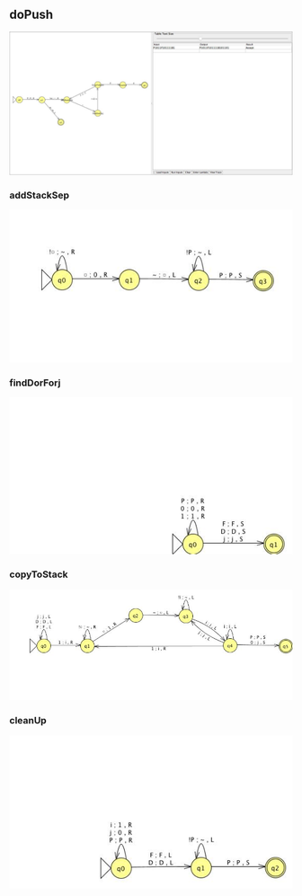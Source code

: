 ## doPush

![](images/DoPush.jpg?raw=true)

### addStackSep

![](images/AddStackSep.jpg?raw=true)

### findDorForj

![](images/FindDorForj.jpg?raw=true)

### copyToStack

![](images/CopyToStack.jpg?raw=true)

### cleanUp

![](images/CleanUp.jpg?raw=true)

